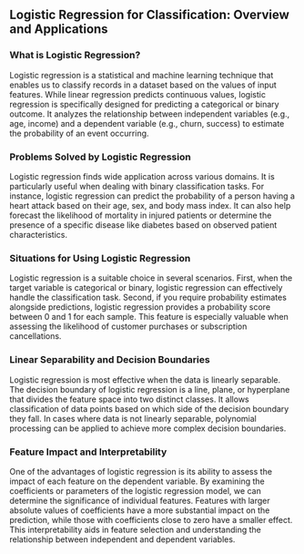 ## Logistic Regression for Classification: Overview and Applications

### What is Logistic Regression?
Logistic regression is a statistical and machine learning technique that enables us to classify records in a dataset based on the values of input features. While linear regression predicts continuous values, logistic regression is specifically designed for predicting a categorical or binary outcome. It analyzes the relationship between independent variables (e.g., age, income) and a dependent variable (e.g., churn, success) to estimate the probability of an event occurring.

### Problems Solved by Logistic Regression
Logistic regression finds wide application across various domains. It is particularly useful when dealing with binary classification tasks. For instance, logistic regression can predict the probability of a person having a heart attack based on their age, sex, and body mass index. It can also help forecast the likelihood of mortality in injured patients or determine the presence of a specific disease like diabetes based on observed patient characteristics.

### Situations for Using Logistic Regression
Logistic regression is a suitable choice in several scenarios. First, when the target variable is categorical or binary, logistic regression can effectively handle the classification task. Second, if you require probability estimates alongside predictions, logistic regression provides a probability score between 0 and 1 for each sample. This feature is especially valuable when assessing the likelihood of customer purchases or subscription cancellations.

### Linear Separability and Decision Boundaries
Logistic regression is most effective when the data is linearly separable. The decision boundary of logistic regression is a line, plane, or hyperplane that divides the feature space into two distinct classes. It allows classification of data points based on which side of the decision boundary they fall. In cases where data is not linearly separable, polynomial processing can be applied to achieve more complex decision boundaries.

### Feature Impact and Interpretability
One of the advantages of logistic regression is its ability to assess the impact of each feature on the dependent variable. By examining the coefficients or parameters of the logistic regression model, we can determine the significance of individual features. Features with larger absolute values of coefficients have a more substantial impact on the prediction, while those with coefficients close to zero have a smaller effect. This interpretability aids in feature selection and understanding the relationship between independent and dependent variables.

